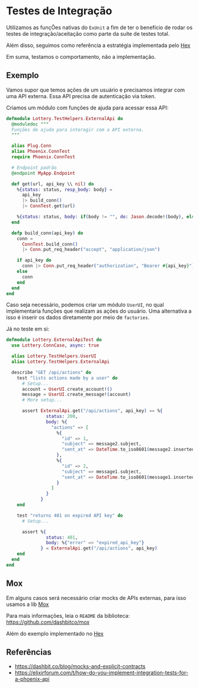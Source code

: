 # Testes de Integração

Utilizamos as funçÕes nativas do `ExUnit` a fim de ter o benefício de
rodar os testes de integração/aceitação como parte da suíte de testes total.

Além disso, seguimos como referência a estratégia implementada pelo [Hex](https://github.com/hexpm/hexpm/tree/main/test)

Em suma, testamos o comportamento, não a implementação.

## Exemplo

Vamos supor que temos ações de um usuário e precisamos integrar com uma API externa.
Essa API precisa de autenticação via token.

Criamos um módulo com funções de ajuda para acessar essa API:

```elixir
defmodule Lottery.TestHelpers.ExternalApi do
  @moduledoc """
  Funções de ajuda para interagir com a API externa.
  """

  alias Plug.Conn
  alias Phoenix.ConnTest
  require Phoenix.ConnTest

  # Endpoint padrão
  @endpoint MyApp.Endpoint

  def get(url, api_key \\ nil) do
    %{status: status, resp_body: body} =
      api_key
      |> build_conn()
      |> ConnTest.get(url)

    %{status: status, body: if(body != "", do: Jason.decode!(body), else: "")}
  end

  defp build_conn(api_key) do
    conn =
      ConnTest.build_conn()
      |> Conn.put_req_header("accept", "application/json")

    if api_key do
      conn |> Conn.put_req_header("authorization", "Bearer #{api_key}")
    else
      conn
    end
  end
end
```

Caso seja necessário, podemos criar um módulo `UserUI`, no qual implementaria
funções que realizam as ações do usuário. Uma alternativa a isso é inserir os dados
diretamente por meio de `factories`.

Já no teste em si:
```elixir
defmodule Lottery.ExternalApiTest do
  use Lottery.ConnCase, async: true

  alias Lottery.TestHelpers.UserUI
  alias Lottery.TestHelpers.ExternalApi

  describe "GET /api/actions" do
    test "lists actions made by a user" do
      # Setup...
      account = UserUI.create_account!()
      message = UserUI.create_message!(account)
      # More setup...

      assert ExternalApi.get("/api/actions", api_key) == %{
               status: 200,
               body: %{
                 "actions" => [
                   %{
                     "id" => 1,
                     "subject" => message2.subject,
                     "sent_at" => DateTime.to_iso8601(message2.inserted_at)
                   },
                   %{
                     "id" => 2,
                     "subject" => message1.subject,
                     "sent_at" => DateTime.to_iso8601(message1.inserted_at)
                   }
                 ]
               }
             }
    end

    test "returns 401 on expired API key" do
      # Setup...

      assert %{
               status: 401,
               body: %{"error" => "expired_api_key"}
             } = ExternalApi.get("/api/actions", api_key)
    end
  end
end
```

## Mox

Em alguns casos será necessário criar mocks de APIs externas, para isso usamos a lib [Mox](https://github.com/dashbitco/mox)

Para mais informações, leia o `README` da biblioteca: https://github.com/dashbitco/mox

Além do exemplo implementado no [Hex](https://github.com/hexpm/hexpm/blob/main/test/hexpm_web/controllers/api/organization_controller_test.exs)

## Referências

- https://dashbit.co/blog/mocks-and-explicit-contracts
- https://elixirforum.com/t/how-do-you-implement-integration-tests-for-a-phoenix-api
